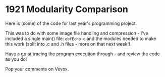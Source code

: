 # 1921 Modularity Comparison

Here is (some) of the code for last year's programming project.

This was to do with some image file handling and compression - I've included a single main() file: `ebfEcho.c` and the modules needed to make this work (split into .c and .h files - more on that next week!).

Have a go at tracing the program execution through - and review the code as you do!

Pop your comments on Vevox.